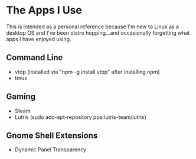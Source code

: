 # The Apps I Use

This is intended as a personal reference because I'm new to Linux as a desktop OS and I've been distro hopping...and occasionally forgetting what apps I have enjoyed using.

## Command Line
* vtop (installed via "npm -g install vtop" after installing npm)
* tmux

## Gaming
* Steam
* Lutris (sudo add-apt-repository ppa:lutris-team/lutris)

## Gnome Shell Extensions
* Dynamic Panel Transparency
